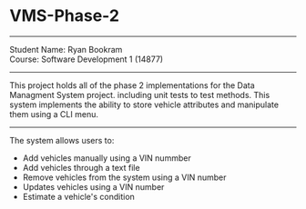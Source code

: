 # VMS-Phase-2
______________
Student Name: Ryan Bookram<br>
Course: Software Development 1 (14877)
______________
This project holds all of the phase 2 implementations for the Data Managment System project. including unit tests to test methods.
This system implements the ability to store vehicle attributes and manipulate them using a CLI menu.
______________
The system allows users to:
- Add vehicles manually using a VIN nummber
- Add vehicles through a text file
- Remove vehicles from the system using a VIN number
- Updates vehicles using a VIN number
- Estimate a vehicle's condition
